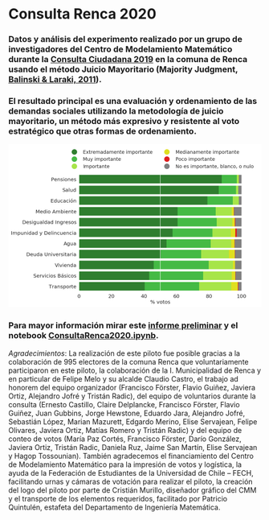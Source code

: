 # Consulta Renca 2020

### Datos y análisis del experimento realizado por un grupo de investigadores del Centro de Modelamiento Matemático durante la [Consulta Ciudadana 2019](https://es.wikipedia.org/wiki/Consulta_ciudadana_de_Chile_de_2019) en la comuna de Renca usando el método Juicio Mayoritario (Majority Judgment, [Balinski & Laraki, 2011](https://mitpress.mit.edu/books/majority-judgment)).

### El resultado principal es una evaluación y ordenamiento de las demandas sociales utilizando la metodología de juicio mayoritario, un método más expresivo y resistente al voto estratégico que otras formas de ordenamiento.

![figura](https://raw.githubusercontent.com/fforster/ConsultaRenca2020/main/plots/demandas_desc_all_50.png?token=ABG24DDVVVZEDV6QV7OB37K7QSOVS)

### Para mayor información mirar este [informe preliminar](http://www.cmm.uchile.cl/?p=37308) y el notebook [ConsultaRenca2020.ipynb](https://github.com/fforster/ConsultaRenca2020/blob/main/ConsultaRenca2020.ipynb).

*Agradecimientos*:
La realización de este piloto fue posible gracias a la colaboración de 995 electores de la comuna Renca que voluntariamente participaron en este piloto, la colaboración de la I. Municipalidad de Renca y en particular de Felipe Melo y su alcalde Claudio Castro, el trabajo ad honorem del equipo organizador (Francisco Förster, Flavio Guiñez, Javiera Ortiz, Alejandro Jofré y Tristán Radic), del equipo de voluntarios durante la consulta (Ernesto Castillo, Claire Delplancke, Francisco Förster, Flavio Guiñez, Juan Gubbins, Jorge Hewstone, Eduardo Jara, Alejandro Jofré, Sebastián López, Marian Mazurett, Edgardo Merino, Elise Servajean, Felipe Olivares, Javiera Ortiz, Matías Romero y Tristán Radic) y del equipo de conteo de votos (María Paz Cortés, Francisco Förster, Darío González, Javiera Ortiz, Tristán Radic, Daniela Ruz, Jaime San Martín, Elise Servajean y Hagop Tossounian). También agradecemos el financiamiento del Centro de Modelamiento Matemático para la impresión de votos y logística, la ayuda de la Federación de Estudiantes de la Universidad de Chile – FECH, facilitando urnas y cámaras de votación para realizar el piloto, la creación del logo del piloto por parte de Cristián Murillo, diseñador gráfico del CMM y el transporte de los elementos requeridos, facilitado por Patricio Quintulén, estafeta del Departamento de Ingeniería Matemática.


